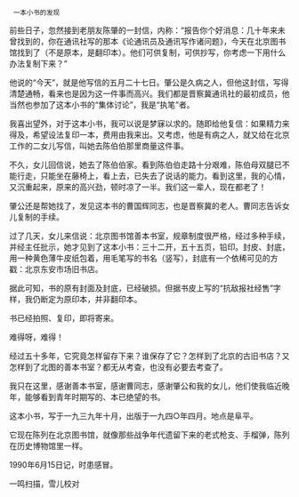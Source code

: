      一本小书的发现 

  前些日子，忽然接到老朋友陈肇的一封信，内称：“报告你个好消息：几十年来未曾找到的，你在通讯社写的那本《论通讯员及通讯写作诸问题》，今天在北京图书馆找到了（不是原本，是翻印本）。他们可供复制，可供抄写，你考虑一下用什么办法复制下来？” 

  他说的“今天”，就是他写信的五月二十七日。肇公是久病之人，但他这封信，写得清楚通畅，看来也是因为这一件事而高兴。我们都是晋察冀通讯社的最初成员，他当然也参加了这本小书的“集体讨论”，我是“执笔”者。 

  我喜出望外，对于这本小书，我可以说是梦寐以求的。随即给他复信：如果精力来得及，希望设法复印一本，费用由我来出。又考虑，他是有病之人，就又给在北京工作的二女儿写信，叫她去陈伯伯那里商量这件事。 

  不久，女儿回信说，她去了陈伯伯家。看到陈伯伯走路十分艰难，陈伯母双腿已不能行走，只能坐在藤椅上，看上去，已失去了说话的能力。看到这里，我的心情，又沉重起来，原来的高兴劲，顿时凉了一半。我们这一辈人，现在都老了！ 

  肇公还是帮她找了，发见这本书的曹国辉同志，也是晋察冀的老人。曹同志告诉女儿复制的手续。 

  过了几天，女儿来信说：北京图书馆善本书室，规章制度很严格，经过多种手续，并经主任批示，她才见到了这本小书：三十二开，五十五页，铅印。封皮、封底，用一种黄色薄牛皮纸包着，用毛笔写的书名（竖写），封底有一个依稀可见的方戳：北京东安市场旧书店。 

  据此可知，书的原有封面及封底，已经破损。但据书皮上写的“抗敌报社经售”字样，我仍断定为原印本，并非翻印本。 

  书已经拍照、复印，即将寄来。 

  难得呀，难得！ 

  经过五十多年，它究竟怎样留存下来？谁保存了它？怎样到了北京的古旧书店？又怎样到了北图的善本书室？都无从考查，也没有必要去考查了。 

  我只在这里，感谢善本书室，感谢曹同志，感谢肇公和我的女儿，他们使我临近晚年，能够看到青年时期写的、本已绝望的书。 

  这本小书，写于一九三九年十月，出版于一九四○年四月。地点是阜平。 

  它现在陈列在北京图书馆，就像那些战争年代遗留下来的老式枪支、手榴弹，陈列在历史博物馆里一样。 

  1990年6月15日记，时患感冒。 

  一鸣扫描，雪儿校对 

